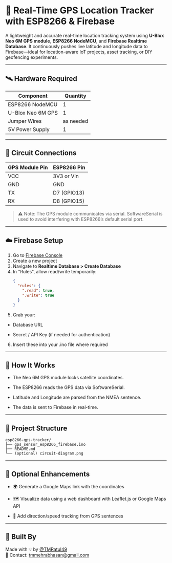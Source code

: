 # 📍 Real-Time GPS Location Tracker with ESP8266 & Firebase

A lightweight and accurate real-time location tracking system using **U-Blox Neo 6M GPS module**, **ESP8266 NodeMCU**, and **Firebase Realtime Database**. It continuously pushes live latitude and longitude data to Firebase—ideal for location-aware IoT projects, asset tracking, or DIY geofencing experiments.

---

## 🛰️ Hardware Required

| Component              | Quantity |
|------------------------|----------|
| ESP8266 NodeMCU        | 1        |
| U-Blox Neo 6M GPS      | 1        |
| Jumper Wires           | as needed |
| 5V Power Supply        | 1        |

---

## 🔌 Circuit Connections

| GPS Module Pin | ESP8266 Pin |
|----------------|-------------|
| VCC            | 3V3 or Vin  |
| GND            | GND         |
| TX             | D7 (GPIO13) |
| RX             | D8 (GPIO15) |

> ⚠️ Note: The GPS module communicates via serial. SoftwareSerial is used to avoid interfering with ESP8266’s default serial port.

---

## ☁️ Firebase Setup

1. Go to [Firebase Console](https://console.firebase.google.com)
2. Create a new project
3. Navigate to **Realtime Database > Create Database**
4. In "Rules", allow read/write temporarily:
   ```json
   {
     "rules": {
       ".read": true,
       ".write": true
     }
   }

5. Grab your:

 - Database URL

 - Secret / API Key (if needed for authentication)

6. Insert these into your .ino file where required

---

## 📡 How It Works

- The Neo 6M GPS module locks satellite coordinates.

- The ESP8266 reads the GPS data via SoftwareSerial.

- Latitude and Longitude are parsed from the NMEA sentence.

- The data is sent to Firebase in real-time.

---

## 📂 Project Structure

```
esp8266-gps-tracker/
├── gps_sensor_esp8266_firebase.ino
├── README.md
└── (optional) circuit-diagram.png
```

---

## 📱 Optional Enhancements
- 🌍 Generate a Google Maps link with the coordinates

- 🗺️ Visualize data using a web dashboard with Leaflet.js or Google Maps API

- 🧭 Add direction/speed tracking from GPS sentences

---

## 🤖 Built By

Made with 💡 by [@TMRatul49](https://github.com/TMRatul49)  
📧 Contact: [tmmehrabhasan@gmail.com](mailto:tmmehrabhasan@gmail.com)
